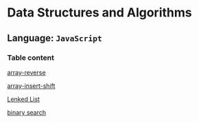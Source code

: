 # Data Structures and Algorithms

## Language: `JavaScript`

### Table content

[array-reverse](./code-challenges/reverseArray/Reaverse.md )

[array-insert-shift](./code-challenges/array-insert-shif/insertShift.md)

[Lenked List](./linked-list/LinkedList.md)

[binary search](./code-challenges/array-binary-search/array-binary-search.md)


